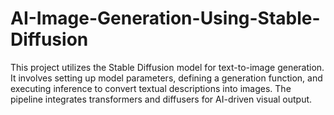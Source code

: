 # AI-Image-Generation-Using-Stable-Diffusion
This project utilizes the Stable Diffusion model for text-to-image generation. It involves setting up model parameters, defining a generation function, and executing inference to convert textual descriptions into images. The pipeline integrates transformers and diffusers for AI-driven visual output.
